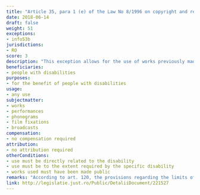 ```yaml
---
title: "Article 35, para 1 (e) of the Law No 8/1996 on copyright and related rights"
date: 2018-06-14
draft: false
weight: 51
exceptions:
- info53b
jurisdictions:
- RO
score: 3
description: "This exception allows for the use of works previously made public for the benefit of people with disabilities, which are directly related to that disability and to the extent required by the specific disability." 
beneficiaries:
- people with disabilities
purposes: 
- for the benefit of people with disabilities
usage:
- any use
subjectmatter:
- works
- performances
- phonograms
- film fixations
- broadcasts
compensation:
- no compensation required
attribution: 
- no attribution required
otherConditions: 
- use must be directly related to the disability 
- use must be to the extent required by the specific disability
- works used must have been made public
remarks: "According to art. 120, the provisions regarding the limits of exercising copyright also apply accordingly to related rights. Under art. 134 they apply by analogy to broadcasting organizations."
link: http://legislatie.just.ro/Public/DetaliiDocument/221527
---
```

